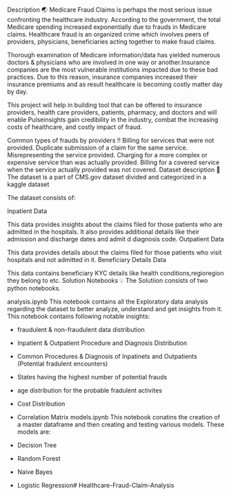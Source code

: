 Description 🌏
Medicare Fraud Claims is perhaps the most serious issue confronting the healthcare industry. According to the government, the total Medicare spending increased exponentially due to frauds in Medicare claims. Healthcare fraud is an organized crime which involves peers of providers, physicians, beneficiaries acting together to make fraud claims.

Thorough examination of Medicare information/data has yielded numerous doctors & physicians who are involved in one way or another.Insurance companies are the most vulnerable institutions impacted due to these bad practices. Due to this reason, insurance companies increased their insurance premiums and as result healthcare is becoming costly matter day by day.

This project will help in building tool that can be offered to insurance providers, health care providers, patients, pharmacy, and doctors and will enable Pulseinsights gain credibility in the industry, combat the increasing costs of healthcare, and costly impact of fraud.

Common types of frauds by providers ‼️
Billing for services that were not provided.
Duplicate submission of a claim for the same service.
Misrepresenting the service provided.
Charging for a more complex or expensive service than was actually provided.
Billing for a covered service when the service actually provided was not covered.
Dataset description 📁
The dataset is a part of CMS.gov dataset divided and categorized in a kaggle dataset

The dataset consists of:

Inpatient Data

This data provides insights about the claims filed for those patients who are admitted in the hospitals. It also provides additional details like their admission and discharge dates and admit d diagnosis code.
Outpatient Data

This data provides details about the claims filed for those patients who visit hospitals and not admitted in it.
Beneficiary Details Data

This data contains beneficiary KYC details like health conditions,regioregion they belong to etc.
Solution Notebooks 💡
The Solutiion consists of two python notebooks.

analysis.ipynb
This notebook contains all the Exploratory data analysis regarding the dataset to better analyze, understand and get insights from it. This notebook contains following notable insights:

- fraudulent & non-fraudulent data distribution
- Inpatient & Outpatient Procedure and Diagnosis Distribution
- Common Procedures & Diagnosis of Inpatinets and Outpatients (Potential fradulent encounters)
- States having the highest number of potential frauds
- age distribution for the probable fradulent activites
- Cost Distribution
- Correlation Matrix 
models.ipynb
This notebook conatins the creation of a master dataframe and then creating and testing various models. These models are:

- Decision Tree
- Random Forest
- Naive Bayes
- Logistic Regression#   H e a l t h c a r e - F r a u d - C l a i m - A n a l y s i s  
 